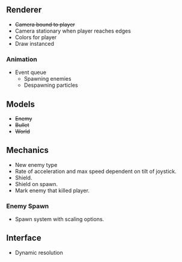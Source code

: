 ## Renderer
* ~~Camera bound to player~~
* Camera stationary when player reaches edges
* Colors for player
* Draw instanced

### Animation
* Event queue
    * Spawning enemies
    * Despawning particles

## Models
* ~~Enemy~~
* ~~Bullet~~
* ~~World~~

## Mechanics
* New enemy type
* Rate of acceleration and max speed dependent on tilt of joystick.
* Shield.
* Shield on spawn.
* Mark enemy that killed player.

### Enemy Spawn
* Spawn system with scaling options.

## Interface
* Dynamic resolution
